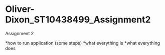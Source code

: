 # Oliver-Dixon_ST10438499_Assignment2
Assignment 2


*how to run application (some steps)
*what everything is
*what everything does

